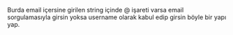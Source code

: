 Burda email içersine girilen string içinde @ işareti varsa email sorgulamasıyla girsin yoksa username olarak kabul edip girsin böyle bir yapı yap.
